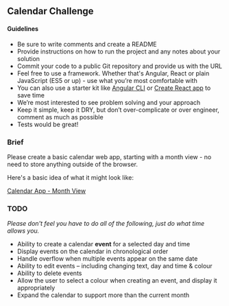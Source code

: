 ## Calendar Challenge

#### Guidelines

* Be sure to write comments and create a README 
* Provide instructions on how to run the project and any notes about your solution
* Commit your code to a public Git repository and provide us with the URL
* Feel free to use a framework. Whether that's Angular, React or plain JavaScript (ES5 or up) - use what you’re 
most comfortable with
* You can also use a starter kit like [Angular CLI][angular-cli] or [Create React app][create-react-app] to save time
* We’re most interested to see problem solving and your approach
* Keep it simple, keep it DRY, but don’t over-complicate or over engineer, comment as much as possible
* Tests would be great!

### Brief

Please create a basic calendar web app, starting with a month view - no need to store anything outside of the browser.

Here's a basic idea of what it might look like:

[Calendar App - Month View](images/calendar-example.png?raw=true)

### TODO

*Please don't feel you have to do all of the following, just do what time allows you.*

* Ability to create a calendar **event** for a selected day and time
* Display events on the calendar in chronological order
* Handle overflow when multiple events appear on the same date
* Ability to edit events – including changing text, day and time & colour
* Ability to delete events
* Allow the user to select a colour when creating an event, and display it appropriately
* Expand the calendar to support more than the current month

[angular-cli]: https://cli.angular.io/
[create-react-app]: https://github.com/facebook/create-react-app#readme
